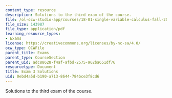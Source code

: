 ```yaml
---
content_type: resource
description: Solutions to the third exam of the course.
file: /ol-ocw-studio-app/courses/18-01-single-variable-calculus-fall-2006/0ebd4a5db190a7138644784bce3f8cd6_exam3sol.pdf
file_size: 143987
file_type: application/pdf
learning_resource_types:
- Exams
license: https://creativecommons.org/licenses/by-nc-sa/4.0/
ocw_type: OCWFile
parent_title: Exams
parent_type: CourseSection
parent_uid: adc88628-f4af-afbd-2575-962ba651df76
resourcetype: Document
title: Exam 3 Solutions
uid: 0ebd4a5d-b190-a713-8644-784bce3f8cd6
---
```

Solutions to the third exam of the course.